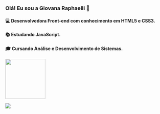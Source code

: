 ### Olá! Eu sou a Giovana Raphaelli 🖖


#### 💻 Desenvolvedora Front-end com conhecimento em HTML5 e CSS3.

#### 📚 Estudando JavaScript. 

#### 🎓 Cursando Análise e Desenvolvimento de Sistemas. 
<img height="125em" src="https://github-readme-stats.vercel.app/api/top-langs/?username=giovanaraphaelli&layout=compact&langs_count=7&theme=material-palenight"/> 



<a href="https://www.linkedin.com/in/giovanaraphaelli" target="_blank"><img src="https://img.shields.io/badge/-LinkedIn-%230077B5?style=for-the-badge&logo=linkedin&logoColor=white" target="_blank"></a> 
  
 
  

